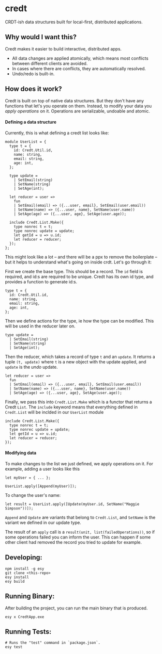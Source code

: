# credt

CRDT-ish data structures built for local-first, distributed applications.

## Why would I want this?

Credt makes it easier to build interactive, distributed apps.

- All data changes are applied atomically, which means most conflicts between different clients are avoided.
- In cases where there are conflicts, they are automatically resolved.
- Undo/redo is built-in.

## How does it work?

Credt is built on top of native data structures. But they don't have any functions that let's you operate on them. Instead, to modify your data you _apply operations_ on it. Operations are serializable, undoable and atomic.

#### Defining a data structure

Currently, this is what defining a credt list looks like:

```
module UserList = {
  type t = {
    id: Credt.Util.id,
    name: string,
    email: string,
    age: int,
  };

  type update =
    | SetEmail(string)
    | SetName(string)
    | SetAge(int);

  let reducer = user =>
    fun
    | SetEmail(email) => ({...user, email}, SetEmail(user.email))
    | SetName(name) => ({...user, name}, SetName(user.name))
    | SetAge(age) => ({...user, age}, SetAge(user.age));

  include Credt.List.Make({
    type nonrec t = t;
    type nonrec update = update;
    let getId = u => u.id;
    let reducer = reducer;
  });
};
```

This might look like a lot – and there will be a ppx to remove the boilerplate – but it helps to understand what's going on inside crdt. Let's go through it:

First we create the base type. This should be a record. The `id` field is required, and id:s are required to be unique. Credt has its own id type, and provides a function to generate id:s.

```
type t = {
  id: Credt.Util.id,
  name: string,
  email: string,
  age: int,
};
```

Then we define actions for the type, ie how the type can be modified. This will be used in the reducer later on.

```
type update =
  | SetEmail(string)
  | SetName(string)
  | SetAge(int);
```

Then the reducer, which takes a record of type `t` and an `update`. It returns a tuple `(t, update)` where `t` is a new object with the update applied, and `update` is the _undo_ update.

```
let reducer = user =>
  fun
  | SetEmail(email) => ({...user, email}, SetEmail(user.email))
  | SetName(name) => ({...user, name}, SetName(user.name))
  | SetAge(age) => ({...user, age}, SetAge(user.age));
```

Finally, we pass this into `Credt.List.Make` which is a functor that returns a Credt `List`. The `include` keyword means that everything defined in `Credt.List` will be inclded in our `UserList` module

```
include Credt.List.Make({
  type nonrec t = t;
  type nonrec update = update;
  let getId = u => u.id;
  let reducer = reducer;
});
```

#### Modifying data

To make changes to the list we just defined, we apply operations on it. For example, adding a user looks like this

```
let myUser = { ... };

UserList.apply([Append(myUser)]);
```

To change the user's name:

```
let result = UserList.apply([Update(myUser.id, SetName("Maggie Simpson"))]);
```

`Append` and `Update` are variants that belong to `Credt.List`, and `SetName` is the variant we defined in our update type.

The result of an `apply` call is a `result(unit, list(failedOperations))`, so if some operations failed you can inform the user. This can happen if some other client had removed the record you tried to update for example.

## Developing:

```
npm install -g esy
git clone <this-repo>
esy install
esy build
```

## Running Binary:

After building the project, you can run the main binary that is produced.

```
esy x CredtApp.exe
```

## Running Tests:

```
# Runs the "test" command in `package.json`.
esy test
```
